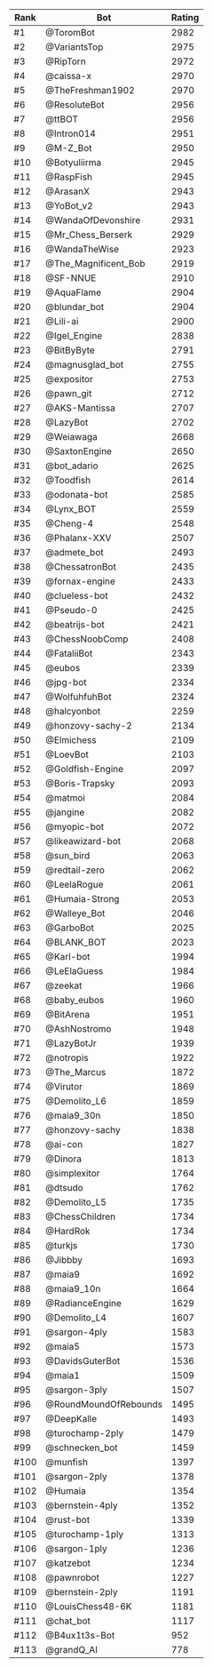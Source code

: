Rank|Bot|Rating
---|---|---
#1|@ToromBot|2982
#2|@VariantsTop|2975
#3|@RipTorn|2972
#4|@caissa-x|2970
#5|@TheFreshman1902|2970
#6|@ResoluteBot|2956
#7|@ttBOT|2956
#8|@Intron014|2951
#9|@M-Z_Bot|2950
#10|@Botyuliirma|2945
#11|@RaspFish|2945
#12|@ArasanX|2943
#13|@YoBot_v2|2943
#14|@WandaOfDevonshire|2931
#15|@Mr_Chess_Berserk|2929
#16|@WandaTheWise|2923
#17|@The_Magnificent_Bob|2919
#18|@SF-NNUE|2910
#19|@AquaFlame|2904
#20|@blundar_bot|2904
#21|@Lili-ai|2900
#22|@Igel_Engine|2838
#23|@BitByByte|2791
#24|@magnusglad_bot|2755
#25|@expositor|2753
#26|@pawn_git|2712
#27|@AKS-Mantissa|2707
#28|@LazyBot|2702
#29|@Weiawaga|2668
#30|@SaxtonEngine|2650
#31|@bot_adario|2625
#32|@Toodfish|2614
#33|@odonata-bot|2585
#34|@Lynx_BOT|2559
#35|@Cheng-4|2548
#36|@Phalanx-XXV|2507
#37|@admete_bot|2493
#38|@ChessatronBot|2435
#39|@fornax-engine|2433
#40|@clueless-bot|2432
#41|@Pseudo-0|2425
#42|@beatrijs-bot|2421
#43|@ChessNoobComp|2408
#44|@FataliiBot|2343
#45|@eubos|2339
#46|@jpg-bot|2334
#47|@WolfuhfuhBot|2324
#48|@halcyonbot|2259
#49|@honzovy-sachy-2|2134
#50|@Elmichess|2109
#51|@LoevBot|2103
#52|@Goldfish-Engine|2097
#53|@Boris-Trapsky|2093
#54|@matmoi|2084
#55|@jangine|2082
#56|@myopic-bot|2072
#57|@likeawizard-bot|2068
#58|@sun_bird|2063
#59|@redtail-zero|2062
#60|@LeelaRogue|2061
#61|@Humaia-Strong|2053
#62|@Walleye_Bot|2046
#63|@GarboBot|2025
#64|@BLANK_BOT|2023
#65|@Karl-bot|1994
#66|@LeElaGuess|1984
#67|@zeekat|1966
#68|@baby_eubos|1960
#69|@BitArena|1951
#70|@AshNostromo|1948
#71|@LazyBotJr|1939
#72|@notropis|1922
#73|@The_Marcus|1872
#74|@Virutor|1869
#75|@Demolito_L6|1859
#76|@maia9_30n|1850
#77|@honzovy-sachy|1838
#78|@ai-con|1827
#79|@Dinora|1813
#80|@simplexitor|1764
#81|@dtsudo|1762
#82|@Demolito_L5|1735
#83|@ChessChildren|1734
#84|@HardRok|1734
#85|@turkjs|1730
#86|@Jibbby|1693
#87|@maia9|1692
#88|@maia9_10n|1664
#89|@RadianceEngine|1629
#90|@Demolito_L4|1607
#91|@sargon-4ply|1583
#92|@maia5|1573
#93|@DavidsGuterBot|1536
#94|@maia1|1509
#95|@sargon-3ply|1507
#96|@RoundMoundOfRebounds|1495
#97|@DeepKalle|1493
#98|@turochamp-2ply|1479
#99|@schnecken_bot|1459
#100|@munfish|1397
#101|@sargon-2ply|1378
#102|@Humaia|1354
#103|@bernstein-4ply|1352
#104|@rust-bot|1339
#105|@turochamp-1ply|1313
#106|@sargon-1ply|1236
#107|@katzebot|1234
#108|@pawnrobot|1227
#109|@bernstein-2ply|1191
#110|@LouisChess48-6K|1181
#111|@chat_bot|1117
#112|@B4ux1t3s-Bot|952
#113|@grandQ_AI|778
